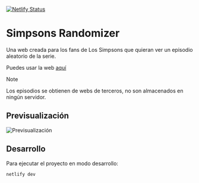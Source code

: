[![Netlify Status](https://api.netlify.com/api/v1/badges/1e36e114-d961-4dfa-9d87-4f9485bd4ba4/deploy-status)](https://app.netlify.com/sites/simpsonsrandomizer/deploys)

# Simpsons Randomizer

Una web creada para los fans de Los Simpsons que quieran ver un episodio aleatorio de la serie.

Puedes usar la web [aquí](https://simpsonsrandomizer.netlify.app)

> [!NOTE]
> Los episodios se obtienen de webs de terceros, no son almacenados en ningún servidor.

## Previsualización

![Previsualización](https://i.imgur.com/wdTarOB.png)

## Desarrollo

Para ejecutar el proyecto en modo desarrollo:

```shell
netlify dev
```
